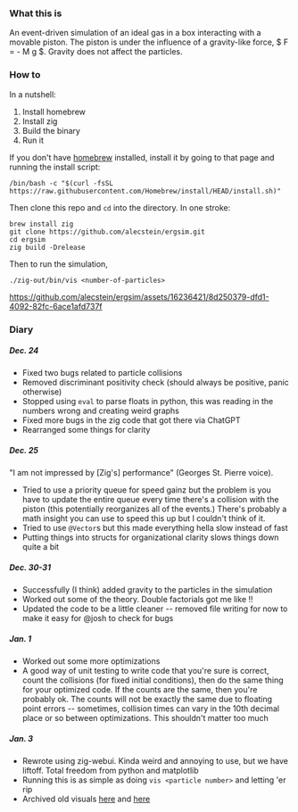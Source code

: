 ### What this is

An event-driven simulation of an ideal gas in a box interacting with a movable piston. The piston is under the influence of a gravity-like force, $ F = - M g $. Gravity does not affect the particles.

### How to

In a nutshell:

1. Install homebrew
2. Install zig
3. Build the binary
4. Run it

If you don't have [homebrew](https://brew.sh) installed, install it by going to that page and running the install script:

```
/bin/bash -c "$(curl -fsSL https://raw.githubusercontent.com/Homebrew/install/HEAD/install.sh)"
```

Then clone this repo and `cd` into the directory. In one stroke:

```
brew install zig
git clone https://github.com/alecstein/ergsim.git
cd ergsim
zig build -Drelease
```

Then to run the simulation,

`./zig-out/bin/vis <number-of-particles>`

https://github.com/alecstein/ergsim/assets/16236421/8d250379-dfd1-4092-82fc-6ace1afd737f

### Diary

##### Dec. 24

* Fixed two bugs related to particle collisions 
* Removed discriminant positivity check (should always be positive, panic otherwise)
* Stopped using `eval` to parse floats in python, this was reading in the numbers wrong and creating weird graphs
* Fixed more bugs in the zig code that got there via ChatGPT
* Rearranged some things for clarity

##### Dec. 25

"I am not impressed by [Zig's] performance" (Georges St. Pierre voice).

* Tried to use a priority queue for speed gainz but the problem is you have to update the entire queue every time there's a collision with the piston (this potentially reorganizes all of the events.) There's probably a math insight you can use to speed this up but I couldn't think of it.
* Tried to use `@Vector`s but this made everything hella slow instead of fast
* Putting things into structs for organizational clarity slows things down quite a bit

##### Dec. 30-31

* Successfully (I think) added gravity to the particles in the simulation
* Worked out some of the theory. Double factorials got me like !!
* Updated the code to be a little cleaner -- removed file writing for now to make it easy for @josh to check for bugs

##### Jan. 1

* Worked out some more optimizations
* A good way of unit testing to write code that you're sure is correct, count the collisions (for fixed initial conditions), then do the same thing for your optimized code. If the counts are the same, then you're probably ok. The counts will not be exactly the same due to floating point errors -- sometimes, collision times can vary in the 10th decimal place or so between optimizations. This shouldn't matter too much

##### Jan. 3

* Rewrote using zig-webui. Kinda weird and annoying to use, but we have liftoff. Total freedom from python and matplotlib
* Running this is as simple as doing `vis <particle number>` and letting 'er rip
* Archived old visuals [here](https://github.com/alecstein/phys/assets/16236421/cc232826-662c-405e-bda4-f017c42fab71) and [here](https://github.com/alecstein/phys/assets/16236421/e56aa705-617d-4697-a1a9-e7163f423df2)
